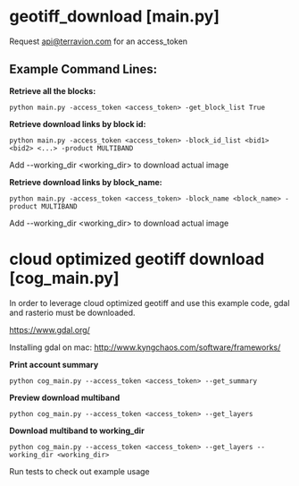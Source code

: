 geotiff_download [main.py]
====================

Request api@terravion.com for an access_token

## Example Command Lines:

**Retrieve all the blocks:**

`python main.py -access_token <access_token> -get_block_list True`

**Retrieve download links by block id:**

`python main.py -access_token <access_token> -block_id_list <bid1> <bid2> <...> -product MULTIBAND`

Add --working_dir <working_dir> to download actual image

**Retrieve download links by block_name:**

`python main.py -access_token <access_token> -block_name <block_name> -product MULTIBAND`

Add --working_dir <working_dir> to download actual image

cloud optimized geotiff download [cog_main.py]
====================

In order to leverage cloud optimized geotiff and use this example code, gdal and rasterio must be downloaded. 

https://www.gdal.org/


Installing gdal on mac:
http://www.kyngchaos.com/software/frameworks/

**Print account summary**

`python cog_main.py --access_token <access_token> --get_summary`

**Preview download multiband**

`python cog_main.py --access_token <access_token> --get_layers`

**Download multiband to working_dir**

`python cog_main.py --access_token <access_token> --get_layers --working_dir <working_dir>`

Run tests to check out example usage